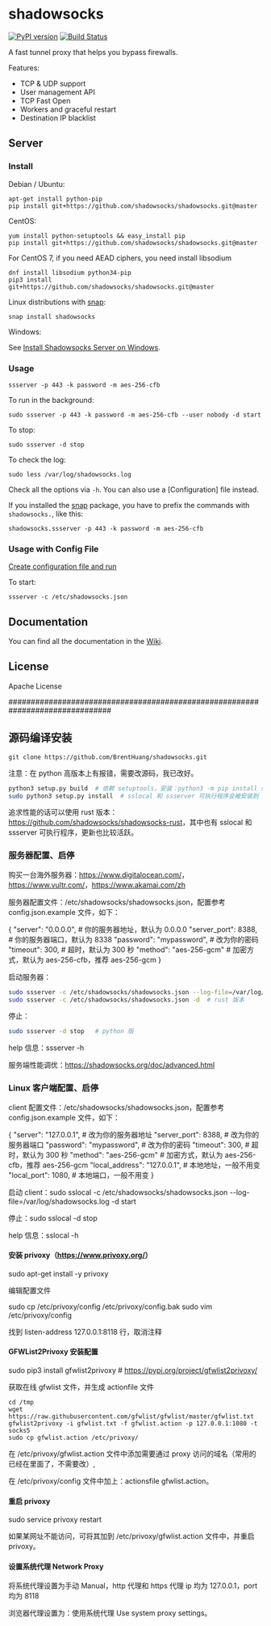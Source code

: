 shadowsocks
===========

[![PyPI version]][PyPI]
[![Build Status]][Travis CI]

A fast tunnel proxy that helps you bypass firewalls.

Features:

- TCP & UDP support
- User management API
- TCP Fast Open
- Workers and graceful restart
- Destination IP blacklist

Server
------

### Install

Debian / Ubuntu:

    apt-get install python-pip
    pip install git+https://github.com/shadowsocks/shadowsocks.git@master

CentOS:

    yum install python-setuptools && easy_install pip
    pip install git+https://github.com/shadowsocks/shadowsocks.git@master

For CentOS 7, if you need AEAD ciphers, you need install libsodium

```
dnf install libsodium python34-pip
pip3 install  git+https://github.com/shadowsocks/shadowsocks.git@master
```

Linux distributions with [snap](http://snapcraft.io/):

    snap install shadowsocks

Windows:

See [Install Shadowsocks Server on Windows](https://github.com/shadowsocks/shadowsocks/wiki/Install-Shadowsocks-Server-on-Windows).

### Usage

    ssserver -p 443 -k password -m aes-256-cfb

To run in the background:

    sudo ssserver -p 443 -k password -m aes-256-cfb --user nobody -d start

To stop:

    sudo ssserver -d stop

To check the log:

    sudo less /var/log/shadowsocks.log

Check all the options via `-h`. You can also use a [Configuration] file
instead.

If you installed the [snap](http://snapcraft.io/) package, you have to prefix the commands with `shadowsocks.`,
like this:

    shadowsocks.ssserver -p 443 -k password -m aes-256-cfb

### Usage with Config File

[Create configuration file and run](https://github.com/shadowsocks/shadowsocks/wiki/Configuration-via-Config-File)

To start:

    ssserver -c /etc/shadowsocks.json

Documentation
-------------

You can find all the documentation in the [Wiki](https://github.com/shadowsocks/shadowsocks/wiki).

License
-------

Apache License

[Build Status]:      https://img.shields.io/travis/shadowsocks/shadowsocks/master.svg?style=flat
[PyPI]:              https://pypi.python.org/pypi/shadowsocks
[PyPI version]:      https://img.shields.io/pypi/v/shadowsocks.svg?style=flat
[Travis CI]:         https://travis-ci.org/shadowsocks/shadowsocks

###############################################################################

## 源码编译安装

`git clone https://github.com/BrentHuang/shadowsocks.git`

注意：在 python 高版本上有报错，需要改源码，我已改好。

```bash
python3 setup.py build  # 依赖 setuptools，安装：python3 -m pip install setuptools
sudo python3 setup.py install  # sslocal 和 ssserver 可执行程序会被安装到 /usr/local/bin 目录下
```

追求性能的话可以使用 rust 版本：<https://github.com/shadowsocks/shadowsocks-rust>，其中也有 sslocal 和 ssserver 可执行程序，更新也比较活跃。

### 服务器配置、启停

购买一台海外服务器：<https://www.digitalocean.com/>，<https://www.vultr.com/>，<https://www.akamai.com/zh>

服务器配置文件：/etc/shadowsocks/shadowsocks.json，配置参考 config.json.example 文件，如下：

{
  "server": "0.0.0.0",  # 你的服务器地址，默认为 0.0.0.0
  "server_port": 8388,  # 你的服务器端口，默认为 8338
  "password": "mypassword",  # 改为你的密码
  "timeout": 300,  # 超时，默认为 300 秒
  "method": "aes-256-gcm"  # 加密方式，默认为 aes-256-cfb，推荐 aes-256-gcm
}

启动服务器：

```bash
sudo ssserver -c /etc/shadowsocks/shadowsocks.json --log-file=/var/log/shadowsocks.log -d start  # python 版本
sudo ssserver -c /etc/shadowsocks/shadowsocks.json -d  # rust 版本
```

停止：

```bash
sudo ssserver -d stop   # python 版
```

help 信息：ssserver -h

服务端性能调优：<https://shadowsocks.org/doc/advanced.html>

### Linux 客户端配置、启停

client 配置文件：/etc/shadowsocks/shadowsocks.json，配置参考 config.json.example 文件，如下：

{
  "server": "127.0.0.1",  # 改为你的服务器地址
  "server_port": 8388,    # 改为你的服务器端口
  "password": "mypassword",  # 改为你的密码
  "timeout": 300,  # 超时，默认为 300 秒
  "method": "aes-256-gcm"  # 加密方式，默认为 aes-256-cfb，推荐 aes-256-gcm
  "local_address": "127.0.0.1",  # 本地地址，一般不用变
  "local_port": 1080,  # 本地端口，一般不用变
}

启动 client：sudo sslocal -c /etc/shadowsocks/shadowsocks.json --log-file=/var/log/shadowsocks.log -d start

停止：sudo sslocal -d stop

help 信息：sslocal -h

#### 安装 privoxy（<https://www.privoxy.org/>）

sudo apt-get install -y privoxy

编辑配置文件

sudo cp /etc/privoxy/config /etc/privoxy/config.bak
sudo vim /etc/privoxy/config

找到 listen-address 127.0.0.1:8118 行，取消注释

#### GFWList2Privoxy 安装配置

sudo pip3 install gfwlist2privoxy  # <https://pypi.org/project/gfwlist2privoxy/>

获取在线 gfwlist 文件，并生成 actionfile 文件

```
cd /tmp
wget https://raw.githubusercontent.com/gfwlist/gfwlist/master/gfwlist.txt
gfwlist2privoxy -i gfwlist.txt -f gfwlist.action -p 127.0.0.1:1080 -t socks5
sudo cp gfwlist.action /etc/privoxy/
```

在 /etc/privoxy/gfwlist.action 文件中添加需要通过 proxy 访问的域名（常用的已经在里面了，不需要改）,

在 /etc/privoxy/config 文件中加上：actionsfile gfwlist.action。

#### 重启 privoxy

sudo service privoxy restart

如果某网址不能访问，可将其加到 /etc/privoxy/gfwlist.action 文件中，并重启 privoxy。

#### 设置系统代理 Network Proxy

将系统代理设置为手动 Manual，http 代理和 https 代理 ip 均为 127.0.0.1，port 均为 8118

浏览器代理设置为：使用系统代理 Use system proxy settings。

